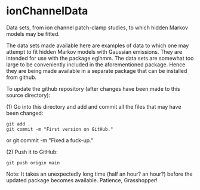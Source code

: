 # ionChannelData
Data sets, from ion channel patch-clamp studies, to which  hidden
Markov models may be fitted.

The data sets made available here are examples of data to which one
may attempt to fit hidden Markov models with Gaussian emissions.
They are intended for use with the package eglhmm.  The data
sets are somewhat too large to be conveniently included in the
aforementioned package.  Hence they are being made available in a
separate package that can be installed from github.

To update the github repository (after changes have been made to this
source directory):

(1) Go into this directory and add and commit all the files that may
have been changed:

    git add .
    git commit -m "First version on GitHub."
or
    git commit -m "Fixed a fuck-up."

(2) Push it to GitHub:

    git push origin main

Note:  It takes an unexpectedly long time (half an hour? an
hour?) before the updated package becomes available.  Patience,
Grasshopper!

